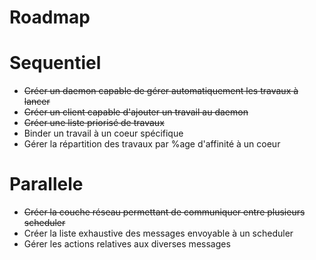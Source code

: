 # Roadmap


# Sequentiel

- ~~Créer un daemon capable de gérer automatiquement les travaux à lancer~~
- ~~Créer un client capable d'ajouter un travail au daemon~~
- ~~Créer une liste priorisé de travaux~~
- Binder un travail à un coeur spécifique
- Gérer la répartition des travaux par %age d'affinité à un coeur

# Parallele

- ~~Créer la couche réseau permettant de communiquer entre plusieurs scheduler~~
- Créer la liste exhaustive des messages envoyable à un scheduler
- Gérer les actions relatives aux diverses messages
